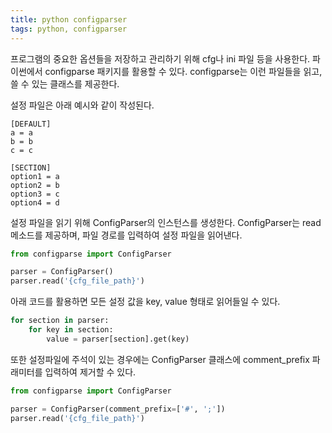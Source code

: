 ```yaml
---
title: python configparser
tags: python, configparser
---
```


프로그램의 중요한 옵션들을 저장하고 관리하기 위해 cfg나 ini 파일 등을 사용한다. 파이썬에서 configparse 패키지를 활용할 수 있다. configparse는 이런 파일들을 읽고, 쓸 수 있는 클래스를 제공한다.

설정 파일은 아래 예시와 같이 작성된다.

~~~
[DEFAULT]
a = a
b = b
c = c

[SECTION]
option1 = a
option2 = b
option3 = c
option4 = d
~~~



설정 파일을 읽기 위해 ConfigParser의 인스턴스를 생성한다. ConfigParser는 read 메소드를 제공하며, 파일 경로를 입력하여 설정 파일을 읽어낸다.

~~~python
from configparse import ConfigParser

parser = ConfigParser()
parser.read('{cfg_file_path}')
~~~

아래 코드를 활용하면 모든 설정 값을 key, value 형태로 읽어들일 수 있다.

~~~python
for section in parser:
    for key in section:
        value = parser[section].get(key)
~~~



또한 설정파일에 주석이 있는 경우에는 ConfigParser 클래스에 comment_prefix 파래미터를 입력하여 제거할 수 있다.

~~~python
from configparse import ConfigParser

parser = ConfigParser(comment_prefix=['#', ';'])
parser.read('{cfg_file_path}')
~~~

